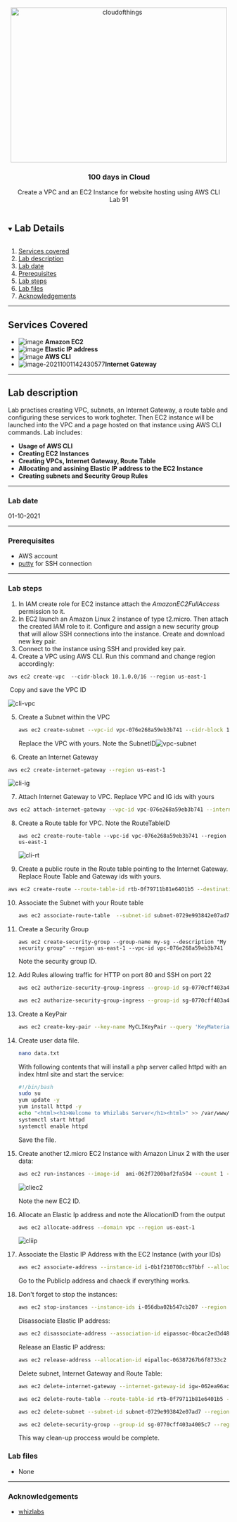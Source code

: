 <br />

<p align="center">
  <a href="/img/">
    <img src="img/diagram.png" alt="cloudofthings" width="492" height="352">
  </a>



  <h3 align="center">100 days in Cloud</h3>

  <p align="center">
    Create a VPC and an EC2 Instance for website hosting using AWS CLI
    <br />
    Lab 91
    <br />
  </p>


</p>

<details open="open">
  <summary><h2 style="display: inline-block">Lab Details</h2></summary>
  <ol>
    <li><a href="#services-covered">Services covered</a>
    <li><a href="#lab-description">Lab description</a></li>
    </li>
    <li><a href="#lab-date">Lab date</a></li>
    <li><a href="#prerequisites">Prerequisites</a></li>    
    <li><a href="#lab-steps">Lab steps</a></li>
    <li><a href="#lab-files">Lab files</a></li>
    <li><a href="#acknowledgements">Acknowledgements</a></li>
  </ol>
</details>

---

## Services Covered
* ![image](https://user-images.githubusercontent.com/70897432/135623547-63ba4463-43b1-48d3-8308-e1423643f54c.png) **Amazon EC2**
* ![image](https://user-images.githubusercontent.com/70897432/135623576-648d6150-f834-493a-ac6c-8ddabc01fc70.png) **Elastic IP address**
* ![image](https://user-images.githubusercontent.com/70897432/135623647-a86292cc-fb8a-49be-b5ee-e5a8a426ad0e.png) **AWS CLI**
* ![image-20211001142430577](https://user-images.githubusercontent.com/70897432/135623790-dd0ac096-d0a0-4bb3-a0fd-b8e619c6139b.png)**Internet Gateway**

---

## Lab description
Lab practises creating VPC, subnets, an Internet Gateway, a route table and configuring these services to work togheter. Then EC2 instance will be launched into the VPC and a page hosted on that instance using AWS CLI commands. Lab includes:

* **Usage of AWS CLI**
* **Creating EC2 Instances**
* **Creating VPCs, Internet Gateway, Route Table**
* **Allocating and assining Elastic IP address to the EC2 Instance**
* **Creating subnets and Security Group Rules**

---

### Lab date
01-10-2021

---

### Prerequisites
* AWS account
* [putty](https://www.putty.org/) for SSH connection

---

### Lab steps
1. In IAM create role for EC2 instance attach the _AmazonEC2FullAccess_ permission to it.
2. In EC2 launch an Amazon Linux 2 instance of type t2.micro. Then attach the created IAM role to it. Configure and assign a new security group that will allow SSH connections into the instance. Create and download new key pair.
3. Connect to the instance using SSH and provided key pair. 
4. Create a VPC using AWS CLI. Run this command and change region accordingly:
```
aws ec2 create-vpc  --cidr-block 10.1.0.0/16 --region us-east-1
```
​	Copy and save the VPC ID

![cli-vpc](img\cli-vpc.png)

5. Create a Subnet within the VPC

   ```bash
   aws ec2 create-subnet --vpc-id vpc-076e268a59eb3b741 --cidr-block 10.1.1.0/24 --region us-east-1
   ```

   Replace the VPC with yours. Note the SubnetID![vpc-subnet](img\vpc-subnet.png)

6.  Create an Internet Gateway

   ```bash
   aws ec2 create-internet-gateway --region us-east-1
   ```

   ![cli-ig](img\cli-ig.png)

7.  Attach Internet Gateway to VPC. Replace VPC and IG ids with yours

   ```bash
   aws ec2 attach-internet-gateway --vpc-id vpc-076e268a59eb3b741 --internet-gateway-id igw-062ea96ac99246cb4 --region us-east-1
   ```

8. Create a Route table for VPC. Note the RouteTableID

   ```
   aws ec2 create-route-table --vpc-id vpc-076e268a59eb3b741 --region us-east-1
   ```

   ![cli-rt](img\cli-rt.png)

9.  Create a public route in the Route table pointing to the Internet Gateway. Replace Route Table and Gateway ids with yours.

   ```bash
   aws ec2 create-route --route-table-id rtb-0f79711b81e6401b5 --destination-cidr-block 0.0.0.0/0 --gateway-id igw-062ea96ac99246cb4 --region us-east-1
   ```

10. Associate the Subnet with your Route table

    ```bash
    aws ec2 associate-route-table  --subnet-id subnet-0729e993842e07ad7 --route-table-id rtb-0f79711b81e6401b5 --region us-east-1
    ```

11. Create a Security Group

    ```
    aws ec2 create-security-group --group-name my-sg --description "My security group" --region us-east-1 --vpc-id vpc-076e268a59eb3b741
    ```

    Note the security group ID.

12. Add Rules allowing traffic for HTTP on port 80 and SSH on port 22

    ```bash
    aws ec2 authorize-security-group-ingress --group-id sg-0770cff403a4005c7 --protocol tcp --port 80 --cidr 0.0.0.0/0 --region us-east-1
    ```

    ```bash
    aws ec2 authorize-security-group-ingress --group-id sg-0770cff403a4005c7 --protocol tcp --port 22 --cidr 0.0.0.0/0 --region us-east-1
    ```

13. Create a KeyPair

    ```bash
    aws ec2 create-key-pair --key-name MyCLIKeyPair --query 'KeyMaterial' --region us-east-1
    ```

14. Create user data file. 

    ```bash
    nano data.txt
    ```

    With following contents that will install a php server called httpd with an index html site and start the service:

    ```bash
    #!/bin/bash
    sudo su
    yum update -y
    yum install httpd -y
    echo "<html><h1>Welcome to Whizlabs Server</h1><html>" >> /var/www/html/index.html
    systemctl start httpd
    systemctl enable httpd
    ```

    Save the file.

15. Create another t2.micro EC2 Instance with Amazon Linux 2 with the user data:

    ```bash
    aws ec2 run-instances --image-id  ami-062f7200baf2fa504 --count 1 --instance-type t2.micro --key-name MyCLIKeyPair --region us-east-1  --security-group-id sg-0770cff403a4005c7 --user-data file://./data.txt --subnet-id subnet-0729e993842e07ad7
    ```

    ![cliec2](img\cliec2.png)

    Note the new EC2 ID.

16. Allocate an Elastic Ip address and note the AllocationID from the output

    ```bash
    aws ec2 allocate-address --domain vpc --region us-east-1
    ```

    ![cliip](img\cliip.png)

17. Associate the Elastic IP Address with the EC2 Instance (with your IDs)

    ```bash
    aws ec2 associate-address --instance-id i-0b1f210708cc97bbf --allocation-id eipalloc-06387267b6f8733c2 --region us-east-1
    ```

    Go to the PublicIp address and chaeck if everything works.

18. Don't forget to stop the instances:

    ```bash
    aws ec2 stop-instances --instance-ids i-056dba02b547cb207 --region us-east-1
    ```

    Disassociate Elastic IP address:

    ```bash
    aws ec2 disassociate-address --association-id eipassoc-0bcac2ed3d4837f86 --region us-east-1
    ```

    Release an Elastic IP address:

    ```bash
    aws ec2 release-address --allocation-id eipalloc-06387267b6f8733c2 --region us-east-1
    ```

    Delete subnet, Internet Gateway and Route Table:

    ````bash
    aws ec2 delete-internet-gateway --internet-gateway-id igw-062ea96ac99246cb4 --region us-east-1
    ````

    ```bash
    aws ec2 delete-route-table --route-table-id rtb-0f79711b81e6401b5 --region us-east-1
    ```

    ```bash
    aws ec2 delete-subnet --subnet-id subnet-0729e993842e07ad7 --region us-east-1
    ```

    ```bash
    aws ec2 delete-security-group --group-id sg-0770cff403a4005c7 --region us-east-1
    ```

    This way clean-up proccess would be complete.

### Lab files

* None

---

### Acknowledgements
* [whizlabs](https://play.whizlabs.com/site/task_details?lab_type=1&task_id=140&quest_id=36)

